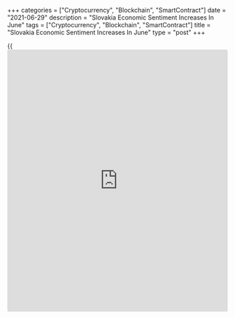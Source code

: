 +++
categories = ["Cryptocurrency", "Blockchain", "SmartContract"]
date = "2021-06-29"
description = "Slovakia Economic Sentiment Increases In June"
tags = ["Cryptocurrency", "Blockchain", "SmartContract"]
title = "Slovakia Economic Sentiment Increases In June"
type = "post"
+++

{{<iframe id="large-banner" src="https://www.bounty.group/#slide=8.0" width="100%" height="600" scrolling="no" style="border: 0px solid rgb(216, 221, 230); border-radius: 3px;">}}

Slovakia's economic sentiment increased in June, data from the
Statistical Office of the Slovak Republic showed on Tuesday.

The economic sentiment index increased to 107.0 in June from 103.1 in
May.

Among components, the industrial confidence index rose to 10.0 in June
from 0.3 in the prior month.

The morale index for the construction sector increased to -18.5 and that
for retail trade grew to 20.0.

The services confidence indicator rose to 25.0 in June from 27.3 in the
previous month.

The consumer confidence index improved to -18.4 in June from -21.1 in
the preceding month.

For comments and feedback [contact](https://www.playgroundfx.com/contact/): editorial@rtt[news](https://www.letsplayfx.com/blog/forex-news-website/).com

[Economic News][1]

 **What parts of the world are seeing the best (and worst) economic
performances lately? Click[here][2] to check out our [Econ Scorecard][2]
and find out! See up-to-the-moment [ranking](https://www.playgroundfx.com/blog/crypto-exchange-ranking/)s for the best and worst
performers in [GDP][3], [unemployment rate][4], [inflation][5] and much
more.**

   1. www.rtt[news](https://www.letsplayfx.com/blog/forex-news-website/).com/Content/EconomicNews.aspx
   2. www.rtt[news](https://www.letsplayfx.com/blog/forex-news-website/).com/economic-scorecard/world-rank/unemployment-rate/highest-performance.aspx
   3. www.rtt[news](https://www.letsplayfx.com/blog/forex-news-website/).com/economic-scorecard/world-rank/GDP/highest-performance.aspx
   4. www.rtt[news](https://www.letsplayfx.com/blog/forex-news-website/).com/economic-scorecard/world-rank/unemployment-rate/lowest-performance.aspx
   5. www.rtt[news](https://www.letsplayfx.com/blog/forex-news-website/).com/economic-scorecard/world-rank/CPI/highest-performance.aspx